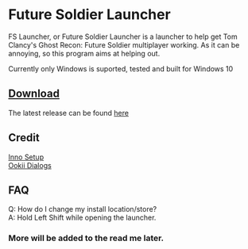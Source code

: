 # Future Soldier Launcher  
FS Launcher, or Future Soldier Launcher is a launcher to help get Tom Clancy's Ghost Recon: Future Soldier multiplayer working. As it can be annoying, so this program aims at helping out.  
  
Currently only Windows is suported, tested and built for Windows 10  
  
## [Download](https://github.com/KilLo445/FS-Launcher/releases/download/main/fs-launcher-setup.exe)
The latest release can be found [here](https://github.com/KilLo445/FS-Launcher/releases/latest)
## Credit
[Inno Setup](https://github.com/jrsoftware/issrc)  
[Ookii Dialogs](https://github.com/ookii-dialogs/ookii-dialogs-wpf)
  
## FAQ  
Q: How do I change my install location/store?  
A: Hold Left Shift while opening the launcher.  
  
### More will be added to the read me later.
